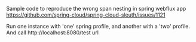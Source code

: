 Sample code to reproduce the wrong span nesting in spring webflux app
https://github.com/spring-cloud/spring-cloud-sleuth/issues/1121

Run one instance with 'one' spring profile, and another with a 'two' profile.
And call http://localhost:8080/test url
